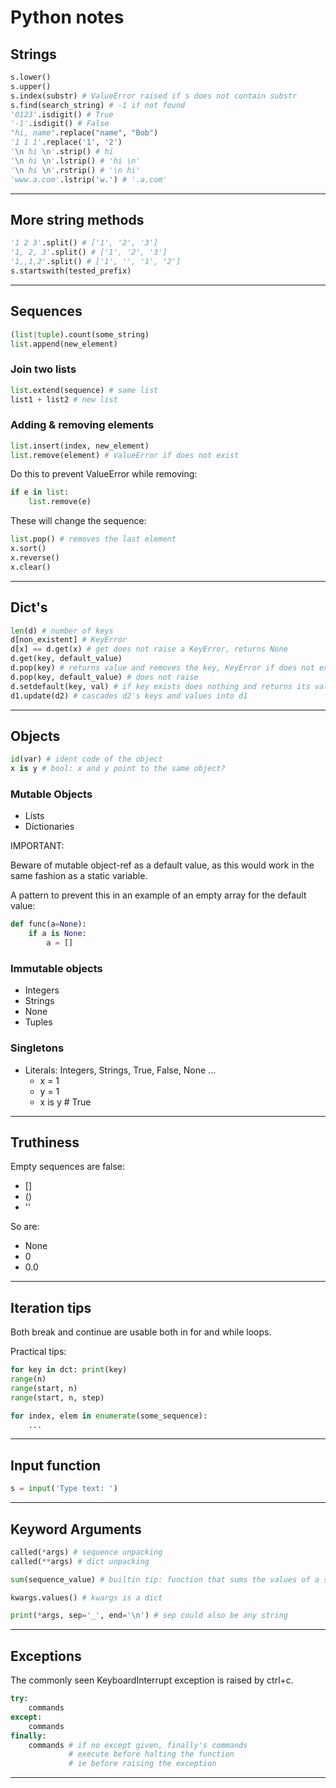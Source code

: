 # Python notes

## Strings

```python
s.lower()
s.upper()
s.index(substr) # ValueError raised if s does not contain substr
s.find(search_string) # -1 if not found
'0123'.isdigit() # True
'-1'.isdigit() # False
"hi, name".replace("name", "Bob")
'1 1 1'.replace('1', '2')
'\n hi \n'.strip() # hi
'\n hi \n'.lstrip() # 'hi \n'
'\n hi \n'.rstrip() # '\n hi'
'www.a.com'.lstrip('w.') # '.a.com'
```

---

## More string methods

```python
'1 2 3'.split() # ['1', '2', '3']
'1, 2, 3'.split() # ['1', '2', '3']
'1,,1,2'.split() # ['1', '', '1', '2']
s.startswith(tested_prefix)
```

---

## Sequences

```python
(list|tuple).count(some_string)
list.append(new_element)
```

### Join two lists

```python
list.extend(sequence) # same list
list1 + list2 # new list
```

### Adding & removing elements

```python
list.insert(index, new_element)
list.remove(element) # ValueError if does not exist
```

Do this to prevent ValueError while removing:

```python
if e in list:
    list.remove(e)
```

These will change the sequence:

```python
list.pop() # removes the last element
x.sort()
x.reverse()
x.clear()
```

---

## Dict's

```python
len(d) # number of keys
d[non_existent] # KeyError
d[x] == d.get(x) # get does not raise a KeyError, returns None
d.get(key, default_value)
d.pop(key) # returns value and removes the key, KeyError if does not exist
d.pop(key, default_value) # does not raise
d.setdefault(key, val) # if key exists does nothing and returns its value
d1.update(d2) # cascades d2's keys and values into d1
```

---

## Objects

```python
id(var) # ident code of the object
x is y # bool: x and y point to the same object?
```

### Mutable Objects

* Lists
* Dictionaries

IMPORTANT:

Beware of mutable object-ref as a default value, as this would work in the same fashion as a static variable.

A pattern to prevent this in an example of an empty array for the default value:

```python
def func(a=None):
    if a is None:
        a = []
```

### Immutable objects

* Integers
* Strings
* None
* Tuples

### Singletons

* Literals: Integers, Strings, True, False, None ...
  - x = 1
  - y = 1
  - x is y # True

---

## Truthiness

Empty sequences are false:

* []
* ()
* ''

So are:

* None
* 0
* 0.0

---

## Iteration tips

Both break and continue are usable both in for and while loops.

Practical tips:

```python
for key in dct: print(key)
range(n)
range(start, n)
range(start, n, step)

for index, elem in enumerate(some_sequence):
    ...
```

---

## Input function

```python
s = input('Type text: ')
```

---

## Keyword Arguments

```python
called(*args) # sequence unpacking
called(**args) # dict unpacking

sum(sequence_value) # builtin tip: function that sums the values of a sequence

kwargs.values() # kwargs is a dict

print(*args, sep='_', end='\n') # sep could also be any string
```

---

## Exceptions

The commonly seen KeyboardInterrupt exception is raised by ctrl+c.

```python
try:
    commands
except:
    commands
finally:
    commands # if no except given, finally's commands
             # execute before halting the function
             # ie before raising the exception
```

---
